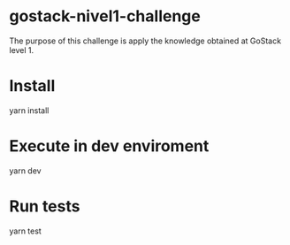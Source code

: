 # gostack-nivel1-challenge
The purpose of this challenge is apply the knowledge obtained at GoStack level 1.

# Install
yarn install

# Execute in dev enviroment
yarn dev

# Run tests
yarn test
